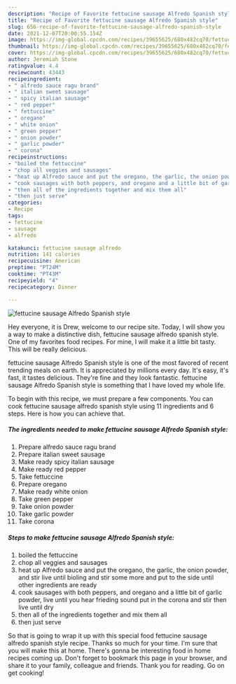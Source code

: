 ```yaml
---
description: "Recipe of Favorite fettucine sausage Alfredo Spanish style"
title: "Recipe of Favorite fettucine sausage Alfredo Spanish style"
slug: 656-recipe-of-favorite-fettucine-sausage-alfredo-spanish-style
date: 2021-12-07T20:00:55.154Z
image: https://img-global.cpcdn.com/recipes/39655625/680x482cq70/fettucine-sausage-alfredo-spanish-style-recipe-main-photo.jpg
thumbnail: https://img-global.cpcdn.com/recipes/39655625/680x482cq70/fettucine-sausage-alfredo-spanish-style-recipe-main-photo.jpg
cover: https://img-global.cpcdn.com/recipes/39655625/680x482cq70/fettucine-sausage-alfredo-spanish-style-recipe-main-photo.jpg
author: Jeremiah Stone
ratingvalue: 4.4
reviewcount: 43443
recipeingredient:
- " alfredo sauce ragu brand"
- " italian sweet sausage"
- " spicy italian sausage"
- " red pepper"
- " fettuccine"
- " oregano"
- " white onion"
- " green pepper"
- " onion powder"
- " garlic powder"
- " corona"
recipeinstructions:
- "boiled the fettuccine"
- "chop all veggies and sausages"
- "heat up Alfredo sauce and put the oregano, the garlic, the onion powder, and stir live until bioling and stir some more and put to the side until other ingredients are ready"
- "cook sausages with both peppers, and oregano and a little bit of garlic powder, live until you hear frieding sound put in the corona and stir then live until dry"
- "then all of the ingredients together and mix them all"
- "then just serve"
categories:
- Recipe
tags:
- fettucine
- sausage
- alfredo

katakunci: fettucine sausage alfredo 
nutrition: 141 calories
recipecuisine: American
preptime: "PT24M"
cooktime: "PT43M"
recipeyield: "4"
recipecategory: Dinner

---
```



![fettucine sausage Alfredo Spanish style](https://img-global.cpcdn.com/recipes/39655625/680x482cq70/fettucine-sausage-alfredo-spanish-style-recipe-main-photo.jpg)

Hey everyone, it is Drew, welcome to our recipe site. Today, I will show you a way to make a distinctive dish, fettucine sausage alfredo spanish style. One of my favorites food recipes. For mine, I will make it a little bit tasty. This will be really delicious.

fettucine sausage Alfredo Spanish style is one of the most favored of recent trending meals on earth. It is appreciated by millions every day. It's easy, it's fast, it tastes delicious. They're fine and they look fantastic. fettucine sausage Alfredo Spanish style is something that I have loved my whole life.




To begin with this recipe, we must prepare a few components. You can cook fettucine sausage alfredo spanish style using 11 ingredients and 6 steps. Here is how you can achieve that.

<!--inarticleads1-->

##### The ingredients needed to make fettucine sausage Alfredo Spanish style:

1. Prepare  alfredo sauce ragu brand
1. Prepare  italian sweet sausage
1. Make ready  spicy italian sausage
1. Make ready  red pepper
1. Take  fettuccine
1. Prepare  oregano
1. Make ready  white onion
1. Take  green pepper
1. Take  onion powder
1. Take  garlic powder
1. Take  corona




<!--inarticleads2-->

##### Steps to make fettucine sausage Alfredo Spanish style:

1. boiled the fettuccine
1. chop all veggies and sausages
1. heat up Alfredo sauce and put the oregano, the garlic, the onion powder, and stir live until bioling and stir some more and put to the side until other ingredients are ready
1. cook sausages with both peppers, and oregano and a little bit of garlic powder, live until you hear frieding sound put in the corona and stir then live until dry
1. then all of the ingredients together and mix them all
1. then just serve




So that is going to wrap it up with this special food fettucine sausage alfredo spanish style recipe. Thanks so much for your time. I'm sure that you will make this at home. There's gonna be interesting food in home recipes coming up. Don't forget to bookmark this page in your browser, and share it to your family, colleague and friends. Thank you for reading. Go on get cooking!
